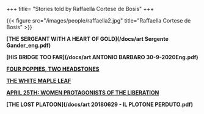 +++
title= "Stories told by Raffaella Cortese de Bosis"
+++


{{< figure src="/images/people/raffaella2.jpg" title="Raffaella Cortese de Bosis" >}}



**[THE SERGEANT WITH A HEART OF GOLD](/docs/art Sergente Gander_eng.pdf)**


**[HIS BRIDGE TOO FAR](/docs/art ANTONIO BARBARO 30-9-2020Eng.pdf)**


**[FOUR POPPIES, TWO HEADSTONES](/en/research/ingram_mclean/)**


**[THE WHITE MAPLE LEAF](/en/research/brade_hope/)**


**[APRIL 25TH: WOMEN PROTAGONISTS OF THE LIBERATION](/en/history/donne25apr/)**


**[THE LOST PLATOON](/docs/art 20180629 - IL PLOTONE PERDUTO.pdf)**







